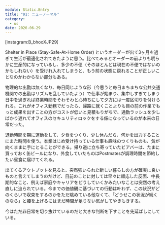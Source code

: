 ```yaml
---
module: Static.Entry
title: "91: ニューノーマル"
category:
  - us
date: 2020-06-29
---
```

[instagram:B_bhooXJP29]

Shelter in Place (Stay-Safe-At-Home Order) というオーダーが出て3ヶ月を過ぎて生活が最適化されてきたように思う。比べてみるとオーダーの前よりも明らかに生産的になっているし、多少の不便（そのほとんどは現在の不便ではないのかもしれない）を受けれ入れてしまうと、もう前の状態に戻れることが正しいことなのかわからない部分もある。

物理的な出勤は無くなり、毎日同じような形（今思うと毎日まちまちな公共交通機関での出勤はリズムを乱していたよう）で仕事が始まり、集中しすぎてしまう日中を過ぎれば終業時間をそわそわと心待ちにして夕方には一度区切りを付けられる。これがオフィス勤務でだったら、帰路に就くことよりも目の前の作業でもっと成果を出すことの方がコストが低いと見積もりがちで、通勤ラッシュを少しばかり遅れてオフィスのセキュリティロックをする係になっているのが本来の日常だった。

退勤時間を期に運動をして、夕食をつくり、少し休んだら、何かを出力することにまた時間を使う。本業はじめ受け持っている仕事も趣味のつくりものも、気が向くままに手にとることができる。帰り道に立ち寄っていたビアバーは、たまに買っておく缶ビールになり、外食していたものはPostmatesが調理時間を節約したい昼食に届けてくれる。

出てくるアウトプットを見ると、突然強いられた新しい暮らしの方が確実に良いものと言えてしまうのだけど、目前のことに対しては早々に順応した反面、中長期的なこと、例えば家庭やキャリアをどうしていくかみたいなことは突然の考え直しに迫られている。今までの価値観に基づいての行動は叶わず、この状況がどのくらいで収束をするのかをただ眺めている他なくて、「どうせこの状況が続くのなら」と腰を上げるにはまだ時間が足りない気がしてやきもきする。

今はただ非日常を切り抜けているのだと大きな判断を下すことを先延ばしにしている。